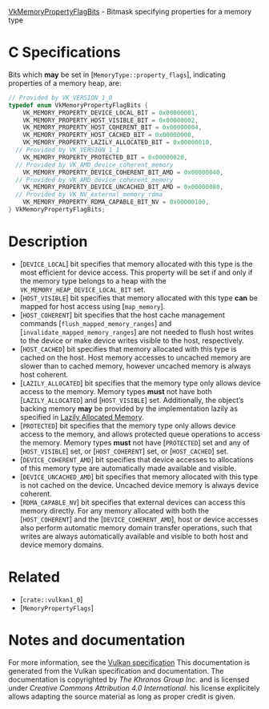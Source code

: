 [VkMemoryPropertyFlagBits](https://www.khronos.org/registry/vulkan/specs/1.3-extensions/man/html/VkMemoryPropertyFlagBits.html) - Bitmask specifying properties for a memory type

# C Specifications
Bits which  **may**  be set in [`MemoryType::property_flags`],
indicating properties of a memory heap, are:
```c
// Provided by VK_VERSION_1_0
typedef enum VkMemoryPropertyFlagBits {
    VK_MEMORY_PROPERTY_DEVICE_LOCAL_BIT = 0x00000001,
    VK_MEMORY_PROPERTY_HOST_VISIBLE_BIT = 0x00000002,
    VK_MEMORY_PROPERTY_HOST_COHERENT_BIT = 0x00000004,
    VK_MEMORY_PROPERTY_HOST_CACHED_BIT = 0x00000008,
    VK_MEMORY_PROPERTY_LAZILY_ALLOCATED_BIT = 0x00000010,
  // Provided by VK_VERSION_1_1
    VK_MEMORY_PROPERTY_PROTECTED_BIT = 0x00000020,
  // Provided by VK_AMD_device_coherent_memory
    VK_MEMORY_PROPERTY_DEVICE_COHERENT_BIT_AMD = 0x00000040,
  // Provided by VK_AMD_device_coherent_memory
    VK_MEMORY_PROPERTY_DEVICE_UNCACHED_BIT_AMD = 0x00000080,
  // Provided by VK_NV_external_memory_rdma
    VK_MEMORY_PROPERTY_RDMA_CAPABLE_BIT_NV = 0x00000100,
} VkMemoryPropertyFlagBits;
```

# Description
- [`DEVICE_LOCAL`] bit specifies that memory allocated with this type is the most efficient for device access. This property will be set if and only if the memory type belongs to a heap with the `VK_MEMORY_HEAP_DEVICE_LOCAL_BIT` set.
- [`HOST_VISIBLE`] bit specifies that memory allocated with this type  **can**  be mapped for host access using [`map_memory`].
- [`HOST_COHERENT`] bit specifies that the host cache management commands [`flush_mapped_memory_ranges`] and [`invalidate_mapped_memory_ranges`] are not needed to flush host writes to the device or make device writes visible to the host, respectively.
- [`HOST_CACHED`] bit specifies that memory allocated with this type is cached on the host. Host memory accesses to uncached memory are slower than to cached memory, however uncached memory is always host coherent.
- [`LAZILY_ALLOCATED`] bit specifies that the memory type only allows device access to the memory. Memory types  **must**  not have both [`LAZILY_ALLOCATED`] and [`HOST_VISIBLE`] set. Additionally, the object’s backing memory  **may**  be provided by the implementation lazily as specified in [Lazily Allocated Memory](https://www.khronos.org/registry/vulkan/specs/1.3-extensions/html/vkspec.html#memory-device-lazy_allocation).
- [`PROTECTED`] bit specifies that the memory type only allows device access to the memory, and allows protected queue operations to access the memory. Memory types  **must**  not have [`PROTECTED`] set and any of [`HOST_VISIBLE`] set, or [`HOST_COHERENT`] set, or [`HOST_CACHED`] set.
- [`DEVICE_COHERENT_AMD`] bit specifies that device accesses to allocations of this memory type are automatically made available and visible.
- [`DEVICE_UNCACHED_AMD`] bit specifies that memory allocated with this type is not cached on the device. Uncached device memory is always device coherent.
- [`RDMA_CAPABLE_NV`] bit specifies that external devices can access this memory directly.
For any memory allocated with both the
[`HOST_COHERENT`] and the
[`DEVICE_COHERENT_AMD`], host or device accesses
also perform automatic memory domain transfer operations, such that writes
are always automatically available and visible to both host and device
memory domains.

# Related
- [`crate::vulkan1_0`]
- [`MemoryPropertyFlags`]

# Notes and documentation
For more information, see the [Vulkan specification](https://www.khronos.org/registry/vulkan/specs/1.3-extensions/html/vkspec.html)
This documentation is generated from the Vulkan specification and documentation.
The documentation is copyrighted by *The Khronos Group Inc.* and is licensed under *Creative Commons Attribution 4.0 International*.
his license explicitely allows adapting the source material as long as proper credit is given.
        